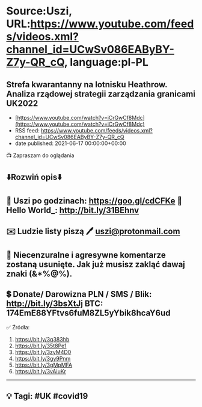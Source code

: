 # Source:Uszi, URL:https://www.youtube.com/feeds/videos.xml?channel_id=UCwSv086EAByBY-Z7y-QR_cQ, language:pl-PL

## Strefa kwarantanny na lotnisku Heathrow. Analiza rządowej strategii zarządzania granicami UK2022
 - [https://www.youtube.com/watch?v=iCrGwCf8Mdc](https://www.youtube.com/watch?v=iCrGwCf8Mdc)
 - RSS feed: https://www.youtube.com/feeds/videos.xml?channel_id=UCwSv086EAByBY-Z7y-QR_cQ
 - date published: 2021-06-17 00:00:00+00:00

📺 Zapraszam do oglądania

⬇️Rozwiń opis⬇️
------------------------------------------------------------
👀 Uszi po godzinach: https://goo.gl/cdCFKe
👀 Hello World_: http://bit.ly/31BEhnv
------------------------------------------------------------
✉️ Ludzie listy piszą 
🖊️ uszi@protonmail.com
------------------------------------------------------------
👺 Niecenzuralne i agresywne komentarze zostaną usunięte.  Jak już musisz zakląć dawaj znaki (&*%@%).
------------------------------------------------------------
💲 Donate/ Darowizna
PLN / SMS / Blik: http://bit.ly/3bsXtJj
BTC: 174EmE88YFtvs6fuM8ZL5yYbik8hcaY6ud
-------------------------------------------------------------
✅ Źródła:
1. https://bit.ly/3q383hb
2. https://bit.ly/35t8Pe1
3. https://bit.ly/3zyM4D0
4. https://bit.ly/3gy9Pnm
5. https://bit.ly/3gMpMFA
6. https://bit.ly/3vAiuKr
---------------------------------------------------------------
💡 Tagi: #UK #covid19
--------------------------------------------------------------

